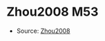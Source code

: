 <a name="material" />

# Zhou2008 M53
<script type="application/ld+json">
  {
    "@context": "https://schema.org/",
    "@type": "ChemicalSubstance",
    "http://purl.org/dc/terms/conformsTo":
      {
        "@type": "CreativeWork",
        "@id": "https://bioschemas.org/profiles/ChemicalSubstance/0.4-RELEASE/"
      },
    "@id": "https://egonw.github.io/nanowiki/nanowiki265.html#material",
    "name": "Zhou2008 M53",
    "sameAs": "http://127.0.0.1/mediawiki/index.php/Special:URIResolver/Zhou2008_M53"
  }
</script>


* Source: [Zhou2008](http://127.0.0.1/mediawiki/index.php/Special:URIResolver/Zhou2008)
